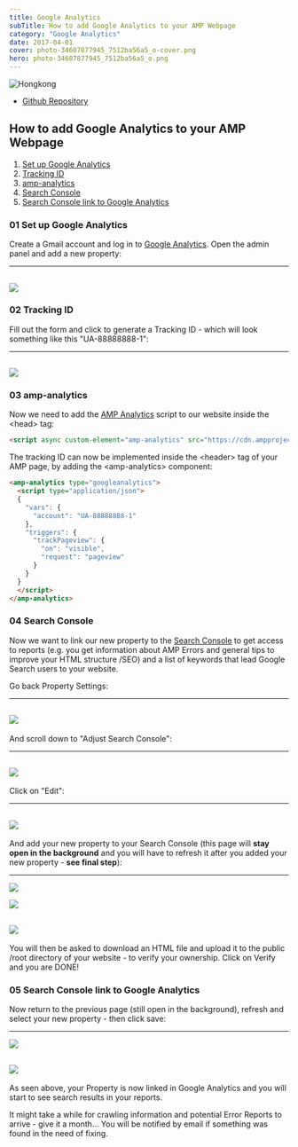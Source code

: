 ```yaml
---
title: Google Analytics
subTitle: How to add Google Analytics to your AMP Webpage 
category: "Google Analytics"
date: 2017-04-01
cover: photo-34607877945_7512ba56a5_o-cover.png
hero: photo-34607877945_7512ba56a5_o.png
---
```


![Hongkong](./photo-34607877945_7512ba56a5_o.png)


* [Github Repository](https://github.com/mpolinowski/amp_google_analytics)

## How to add Google Analytics to your AMP Webpage

01. [Set up Google Analytics](#01-set-up-google-analytics)
02. [Tracking ID](#02-tracking_id)
03. [amp-analytics](#03-amp-analytics)
04. [Search Console](04-search-console)
05. [Search Console link to Google Analytics](05-search-console-link-to-google-analytics)


### 01 Set up Google Analytics

Create a Gmail account and log in to [Google Analytics](https://analytics.google.com). Open the admin panel and add a new property:


---
![](./GA_01.png)
---


### 02 Tracking ID

Fill out the form and click to generate a Tracking ID - which will look something like this "UA-88888888-1":


---
![](./GA_02.png)
---


### 03 amp-analytics

Now we need to add the [AMP Analytics](https://www.ampproject.org/docs/reference/components/amp-analytics) script to our website inside the \<head\> tag:


```html
<script async custom-element="amp-analytics" src="https://cdn.ampproject.org/v0/amp-analytics-0.1.js"></script>
```

The tracking ID can now be implemented inside the \<header\> tag of your AMP page, by adding the \<amp-analytics\> component:

```html
<amp-analytics type="googleanalytics">
  <script type="application/json">
  {
    "vars": {
      "account": "UA-88888888-1"
    },
    "triggers": {
      "trackPageview": {
        "on": "visible",
        "request": "pageview"
      }
    }
  }
  </script>
</amp-analytics>
```


### 04 Search Console

Now we want to link our new property to the [Search Console](https://www.google.com/webmasters/tools/search-analytics) to get access to reports (e.g. you get information about AMP Errors and general tips to improve your HTML structure /SEO) and a list of keywords that lead Google Search users to your website.

Go back Property Settings:


---
![](./GA_03.png)
---


And scroll down to "Adjust Search Console":


---
![](./GA_04.png)
---


Click on "Edit":


---
![](./GA_05.png)
---


And add your new property to your Search Console (this page will **stay open in the background** and you will have to refresh it after you added your new property - **see final step**):


---
![](./GA_06.png)

![](./GA_07.png)

![](./GA_08.png)
---


You will then be asked to download an HTML file and upload it to the public /root directory of your website - to verify your ownership. Click on Verify and you are DONE!


### 05 Search Console link to Google Analytics

Now return to the previous page (still open in the background), refresh and select your new property - then click save:


---
![](./GA_09.png)

![](./GA_10.png)
---


As seen above, your Property is now linked in Google Analytics and you will start to see search results in your reports.

It might take a while for crawling information and potential Error Reports to arrive - give it a month... You will be notified by email if something was found in the need of fixing.